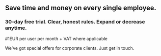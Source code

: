 ## Save time and money on every single employee.

### 30-day free trial. Clear, honest rules. Expand or decrease anytime. 

#1EUR per user per month + VAT where applicable


We've got special offers for corporate clients. Just get in touch.
